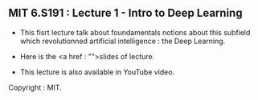 ## MIT 6.S191 : Lecture 1 - Intro to Deep Learning

* This fisrt lecture talk about foundamentals notions about this subfield which revolutionned artificial intelligence : the Deep Learning.

* Here is the <a href : "">slides</a> of lecture.

* This lecture is also available in YouTube video.

Copyright : MIT.
